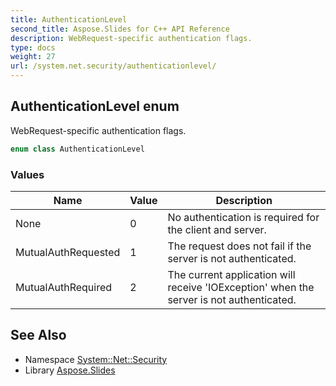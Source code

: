 ```yaml
---
title: AuthenticationLevel
second_title: Aspose.Slides for C++ API Reference
description: WebRequest-specific authentication flags.
type: docs
weight: 27
url: /system.net.security/authenticationlevel/
---
```

## AuthenticationLevel enum


WebRequest-specific authentication flags.

```cpp
enum class AuthenticationLevel
```

### Values

| Name | Value | Description |
| --- | --- | --- |
| None | 0 | No authentication is required for the client and server. |
| MutualAuthRequested | 1 | The request does not fail if the server is not authenticated. |
| MutualAuthRequired | 2 | The current application will receive 'IOException' when the server is not authenticated. |

## See Also

* Namespace [System::Net::Security](../)
* Library [Aspose.Slides](../../)